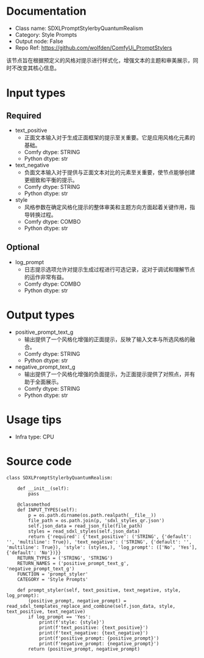 # Documentation
- Class name: SDXLPromptStylerbyQuantumRealism
- Category: Style Prompts
- Output node: False
- Repo Ref: https://github.com/wolfden/ComfyUi_PromptStylers

该节点旨在根据预定义的风格对提示进行样式化，增强文本的主题和审美展示，同时不改变其核心信息。

# Input types
## Required
- text_positive
    - 正面文本输入对于生成正面框架的提示至关重要。它是应用风格化元素的基础。
    - Comfy dtype: STRING
    - Python dtype: str
- text_negative
    - 负面文本输入对于提供与正面文本对比的元素至关重要，使节点能够创建更细致和平衡的提示。
    - Comfy dtype: STRING
    - Python dtype: str
- style
    - 风格参数在确定风格化提示的整体审美和主题方向方面起着关键作用，指导转换过程。
    - Comfy dtype: COMBO
    - Python dtype: str
## Optional
- log_prompt
    - 日志提示选项允许对提示生成过程进行可选记录，这对于调试和理解节点的运作非常有益。
    - Comfy dtype: COMBO
    - Python dtype: str

# Output types
- positive_prompt_text_g
    - 输出提供了一个风格化增强的正面提示，反映了输入文本与所选风格的融合。
    - Comfy dtype: STRING
    - Python dtype: str
- negative_prompt_text_g
    - 输出提供了一个风格化增强的负面提示，为正面提示提供了对照点，并有助于全面展示。
    - Comfy dtype: STRING
    - Python dtype: str

# Usage tips
- Infra type: CPU

# Source code
```
class SDXLPromptStylerbyQuantumRealism:

    def __init__(self):
        pass

    @classmethod
    def INPUT_TYPES(self):
        p = os.path.dirname(os.path.realpath(__file__))
        file_path = os.path.join(p, 'sdxl_styles_qr.json')
        self.json_data = read_json_file(file_path)
        styles = read_sdxl_styles(self.json_data)
        return {'required': {'text_positive': ('STRING', {'default': '', 'multiline': True}), 'text_negative': ('STRING', {'default': '', 'multiline': True}), 'style': (styles,), 'log_prompt': (['No', 'Yes'], {'default': 'No'})}}
    RETURN_TYPES = ('STRING', 'STRING')
    RETURN_NAMES = ('positive_prompt_text_g', 'negative_prompt_text_g')
    FUNCTION = 'prompt_styler'
    CATEGORY = 'Style Prompts'

    def prompt_styler(self, text_positive, text_negative, style, log_prompt):
        (positive_prompt, negative_prompt) = read_sdxl_templates_replace_and_combine(self.json_data, style, text_positive, text_negative)
        if log_prompt == 'Yes':
            print(f'style: {style}')
            print(f'text_positive: {text_positive}')
            print(f'text_negative: {text_negative}')
            print(f'positive_prompt: {positive_prompt}')
            print(f'negative_prompt: {negative_prompt}')
        return (positive_prompt, negative_prompt)
```